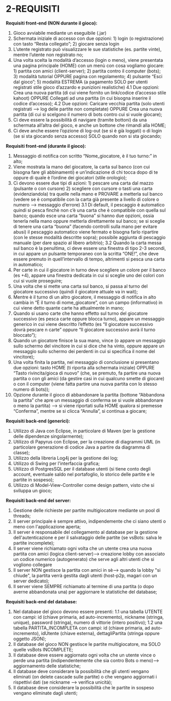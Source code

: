 # 2-REQUISITI 


**Requisiti front-end (NON durante il gioco):**
1.	Gioco avviabile mediante un eseguibile (.jar)
2.	Schermata iniziale di accesso con due opzioni: 1) login (o registrazione) con tasto “Resta collegato”; 2) giocare senza login
3.	L’utente registrato può visualizzare le sue statistiche (es. partite vinte), mentre l’utente non registrato no;
4.	Una volta scelta la modalità d’accesso (login o meno), viene presentata una pagina principale (HOME) con un menù con cosa vogliamo giocare: 1) partita con amici (client-server); 2) partita contro il computer (bots); 3) modalità tutorial OPPURE pagina con regolamento; 4) pulsante “Esci dal gioco”; 5) modalità ESTREMA (a pagamento SOLO per utenti registrati stile gioco d’azzardo e punizioni realistiche) 
  4.1	Due opzioni: Crea una nuova partita (di cui viene fornito un link/codice d’accesso stile kahoot) OPPURE Collegati ad una partita (in cui bisogna inserire il codice d’accesso);
  4.2	Due opzioni: Caricare vecchia partita (solo utenti registrati --> log delle partite non completate) OPPURE Crea una nuova partita (di cui si scelgono il numero di bots contro cui si vuole giocare);
5.	Ci deve essere la possibilità di navigare (tramite bottoni) da una schermata all’altra del gioco, e anche un bottone che rimandi alla HOME;
6.	Ci deve anche essere l’opzione di log-out (se sì è già loggati) o di login (se si sta giocando senza accesso) SOLO quando non si sta giocando; 


**Requisiti front-end (durante il gioco):**
1.	Messaggio di notifica con scritto “Nome_giocatore, è il tuo turno:” in alto;
2.	Viene mostrata la mano del giocatore, la carta sul banco (con cui bisogna fare gli abbinamenti) e un’indicazione di chi tocca dopo di te oppure di quale è l’ordine dei giocatori (stile orologio);
3.	Ci devono essere due tipi di azioni: 1) pescare una carta dal mazzo (pulsante o con cursore) 2) scegliere con cursore o tasti una carta (evidenziandola) tra quelle nella mano e PROVARE a metterla sul banco (vedere se è compatibile con la carta già presente a livello di colore o numero --> messaggio d’errore)
  3.1	Di default, il pescaggio è automatico quindi si pesca finchè non c’è una carta che è compatibile con quella sul banco; quando esce una carta “buona” si hanno due opzioni, ossia tenerla nella mano oppure metterla direttamente sul banco; se si sceglie di tenere una carta “buona” (facendo controlli sulla mano per evitare abusi) il pescaggio automatico viene fermato e bisogna farlo ripartire (con le stesse modalità descritte sopra);
  possibile aggiunta di pescaggio manuale (per dare spazio al libero arbitrio);
  3.2	Quando la carta messa sul banco è la penultima, ci deve essere una finestra di tipo 2-3 secondi, in cui appare un pulsante temporaneo con la scritta “ONE!”, che deve essere premuto in quell’intervallo di tempo, altrimenti si pesca una carta in automatico;
4.	Per carte in cui il giocatore in turno deve scegliere un colore per il banco (es +4), appare una finestra dedicata in cui si sceglie uno dei colori con cui si vuole proseguire; 
5.	Una volta che si mette una carta sul banco, si passa al turno del giocatore successivo (quindi il giocatore attuale va in wait);
6.	Mentre è il turno di un altro giocatore, il messaggio di notifica in alto cambia in “È il turno di nome_giocatore”, con un campo (informativo) in cui viene detto quante carte ha attualmente in mano;
7.	Quando si usano carte che hanno effetto sul turno del giocatore successivo (es pesca carte oppure blocca turno), appare un messaggio generico in cui viene descritto l’effetto (es “Il giocatore successivo dovrà pescare n carte” oppure “Il giocatore successivo avrà il turno bloccato”);
8.	Quando un giocatore finisce la sua mano, vince (o appare un messaggio sullo schermo del vincitore in cui si dice che ha vinto, oppure appare un messaggio sullo schermo dei perdenti in cui si specifica il nome del vincitore);
9.	Una volta finita la partita, nel messaggio di conclusione si presentano due opzioni: tasto HOME (ti riporta alla schermata iniziale) OPPURE “Tasto rivincita/gioca di nuovo” (che, se premuto, fa partire una nuova partita o con gli amici (da gestire casi in cui qualcuno smette di giocare) o con il computer (viene fatta partire una nuova partita con lo stesso numero di bots));
10.	Opzione durante il gioco di abbandonare la partita (bottone “Abbandona la partita” che apre un messaggio di conferma se si vuole abbandonare o meno la partita) --> si viene riportati sulla HOME qualora si premesse “Conferma”, mentre se si clicca “Annulla”, si continua a giocare;


**Requisiti back-end (generici):**
1.  Utilizzo di Java con Eclipse, in particolare di Maven (per la gestione delle dipendenze singolarmente);
2.  Utilizzo di Papyrus con Eclipse, per la creazione di diagrammi UML (in particolare generazione di codice Java a partire da diagramma di classe);
3.  Utilizzo della libreria Log4j per la gestione dei log;
4.  Utilizzo di Swing per l'interfaccia grafica;
5.  Utilizzo di PostgresSQL per il database utenti (si tiene conto degli account, eventuale saldo nel portafoglio, lo storico delle partite e le partite in sospeso);
6.  Utilizzo di Model-View-Controller come design pattern, visto che si sviluppa un gioco;

**Requisiti back-end del server:**
1.  Gestione delle richieste per partite multigiocatore mediante un pool di threads;
2.  Il server principale è sempre attivo, indipendemente che ci siano utenti o meno con l'applicazione aperta;
3.  Il server è responsabile del collegamento al database per la gestione dell'autenticazione e per il salvataggio delle partite (se vsBots: salva le partite incomplete);
4.  Il server viene richiamato ogni volta che un utente crea una nuova partita con amici (logica client-server)--> creazione lobby con associato un codice numerico (autogenerato) che serve agli altri utenti che si vogliono collegare
5.  Il server NON gestisce la partita con amici in sè--> quando la lobby "si chiude", la partita verrà gestita dagli utenti (host-p2p, magari con un server dedicato);
6.  Il server viene SEMPRE richiamato al termine di una partita (o dopo averne abbandonata una) per aggiornare le statistiche del database;

**Requisiti back-end del database:**
1. Nel database del gioco devono essere presenti:
  1.1  una tabella UTENTE con campi: id (chiave primaria, ad auto-incremento), nickname (stringa, unique), password (stringa), numero di vittorie (intero positivo);
  1.2  una tabella PARTITA_INCOMPLETA con campi: id (chiave primaria, ad auto-incremento), idUtente (chiave esterna), dettagliPartita (stringa oppure oggetto JSON);
2. Il database del gioco NON gestisce le partite multigiocatore, ma SOLO quelle vsBots INCOMPLETE;
3. Il database deve essere aggiornato ogni volta che un utente vince o perde una partita (indipendentemente che sia contro Bots o meno)--> aggiornamento delle statistiche;
4. Il database deve considerare la possibilità che gli utenti vengano eliminati (on delete cascade sulle partite) o che vengano aggiornati i rispettivi dati   (se nickname  --> verifica unicità);
5. Il database deve considerare la possibilità che le partite in sospeso vengano eliminate dagli utenti;


